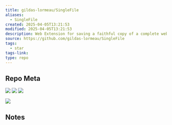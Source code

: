 ```yaml
---
title: gildas-lormeau/SingleFile
aliases:
  - SingleFile
created: 2025-04-05T13:21:53
modified: 2025-04-05T13:21:53
description: Web Extension for saving a faithful copy of a complete web page in a single HTML file
source: https://github.com/gildas-lormeau/SingleFile
tags:
  - star
tags-link: 
type: repo
---
```

## Repo Meta

![](https://img.shields.io/github/stars/gildas-lormeau/SingleFile?style=for-the-badge&label=stars) ![](https://img.shields.io/github/repo-size/gildas-lormeau/SingleFile?style=for-the-badge&label=size) ![](https://img.shields.io/github/created-at/gildas-lormeau/SingleFile?style=for-the-badge&label=since)

[![](https://github-readme-stats.vercel.app/api/pin/?username=gildas-lormeau&repo=SingleFile&bg_color=00000000)](https://github.com/gildas-lormeau/SingleFile)

## Notes

